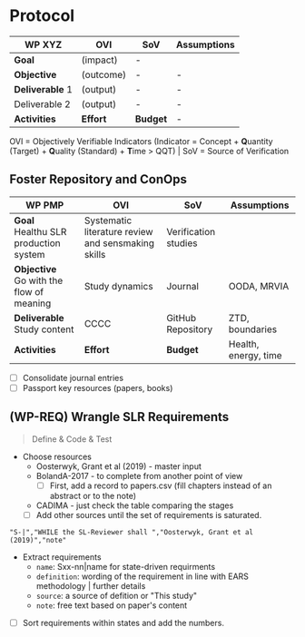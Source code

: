 # Protocol

WP XYZ|OVI|SoV| Assumptions
-|-|-|-
**Goal**|(impact)|-|
**Objective**|(outcome)|-|-
**Deliverable** 1|(output)|-|-
Deliverable 2|(output)|-|-
**Activities**|**Effort**|**Budget**|-

OVI = Objectively Verifiable Indicators (Indicator = Concept + **Q**uantity (Target) + **Q**uality (Standard) + **T**ime > QQT) | SoV = Source of Verification


## Foster Repository and ConOps

WP PMP|OVI|SoV| Assumptions
-|-|-|-
**Goal**<br>Healthu SLR production system|Systematic literature review and sensmaking skills|Verification studies|
**Objective**<br>Go with the flow of meaning|Study dynamics|Journal|OODA, MRVIA
**Deliverable**<br>Study content|CCCC|GitHub Repository|ZTD, boundaries
**Activities**<br>|**Effort**|**Budget**|Health, energy, time

- [ ] Consolidate journal entries
- [ ] Passport key resources (papers, books)

## (WP-REQ) Wrangle SLR Requirements
> Define & Code & Test
- Choose resources
  - Oosterwyk, Grant et al (2019) - master input
  - BolandA-2017 - to complete from another point of view
    - [ ] First, add a record to papers.csv (fill chapters instead of an abstract or to the note)
  - CADIMA - just check the table comparing the stages
  - [ ] Add other sources until the set of requirements is saturated.
 
 ```
 "S-|","WHILE the SL-Reviewer shall ","Oosterwyk, Grant et al (2019)","note"
 ```
- Extract requirements
  - `name`: Sxx-nn|name for state-driven requirments
  - `definition`: wording of the requirement in line with EARS methodology | further details
  - `source`: a source of defition or "This study"
  - `note`: free text based on paper's content
- [ ] Sort requirements within states and add the numbers.
